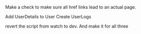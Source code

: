 Make a check to make sure all href links lead to an actual page.

Add UserDetails to User
Create UserLogs

revert the script from watch to dev. And make it for all three

